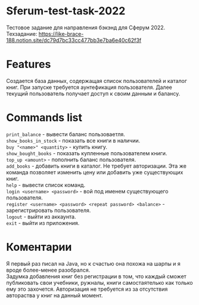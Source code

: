 # Sferum-test-task-2022
Тестовое задание для направления бэкэнд для Сферум 2022. <br/>
Техзадание: https://like-brace-188.notion.site/dc79d7bc33cc477bb3e7ba6e40c62f3f

# Features
Создается база данных, содержащая список пользователей и каталог книг. При запуске требуется аунтефикация пользователя. 
Далее текущий пользователь получает доступ к своим данным и балансу.

# Commands list
```print_balance``` - вывести баланс пользоваетля. <br/>
```show_books_in_stock``` - показать все книги в наличии. <br/>
```buy "<name>" <quantity>``` - купить книгу. <br/>
```show_bought_books``` - показать купленные пользователем книги. <br/>
```top_up <amount>``` - пополнить баланс пользователя. <br/>
```add_books``` - добавить книги в каталог. Не требует авторизации. Эта же команда позволяет изменить цену или добавить уже существующих книг. <br/>
```help``` - вывести список команд. <br/>
```login <username> <password>``` - вой под именем существующего пользователя. <br/>
```register <username> <password> <repeat password> <balance>``` - зарегистрировать пользователя. <br/>
```logout``` - выйти из аккаунта. <br/>
```exit``` - выйти из приложения. <br/>

# Коментарии
Я первый раз писал на Java, но к счастью она похожа на шарпы и я вроде более-менее разобрался. <br/>
Задумка добавления книг без регистрации в том, что каждый сможет публиковать свои учебники, ружналы, книги самостаятелько как только ему это захочется. 
Авторизация не требуется из за отсутствия автораства у книг на данный момент.

